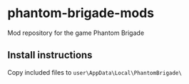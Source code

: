 # phantom-brigade-mods
Mod repository for the game Phantom Brigade

## Install instructions
Copy included files to `user\AppData\Local\PhantomBrigade\`
